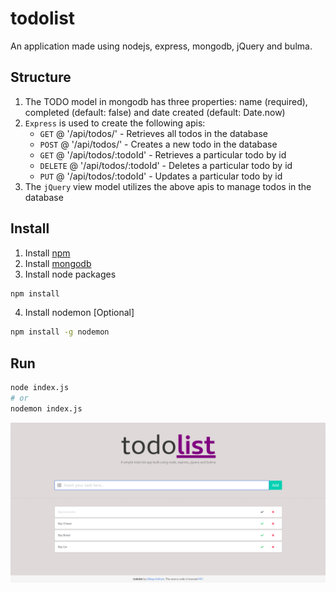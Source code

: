 # todolist

An application made using nodejs, express, mongodb, jQuery and bulma.

## Structure

1. The TODO model in mongodb has three properties: name (required), completed (default: false) and date created (default: Date.now)
2. `Express` is used to create the following apis:
    * `GET` @ '/api/todos/' - Retrieves all todos in the database
    * `POST` @ '/api/todos/' - Creates a new todo in the database
    * `GET` @ '/api/todos/:todoId' - Retrieves a particular todo by id
    * `DELETE` @ '/api/todos/:todoId' - Deletes a particular todo by id
    * `PUT` @ '/api/todos/:todoId' - Updates a particular todo by id
3. The `jQuery` view model utilizes the above apis to manage todos in the database

## Install

1. Install [npm](https://docs.npmjs.com/getting-started/installing-node)
2. Install [mongodb](https://www.mongodb.com/download-center?jmp=nav#community)
3. Install node packages
```sh
npm install
```
4. Install nodemon [Optional]
```sh
npm install -g nodemon
```

## Run

```sh
node index.js
# or
nodemon index.js
```

![screenshot](assets/Screenshot.png)
